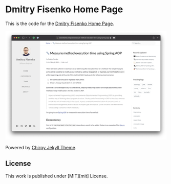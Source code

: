 # Dmitry Fisenko Home Page

This is the code for the [Dmitry Fisenko Home Page](https://www.fisenko.net).

![Dmitry Fisenko Home Page Screenshot](/assets/img/screenshots/post-screenshot.png)

Powered by [Chirpy Jekyll Theme](https://github.com/cotes2020/jekyll-theme-chirpy#documentation).

## License

This work is published under [MIT][mit] License.
